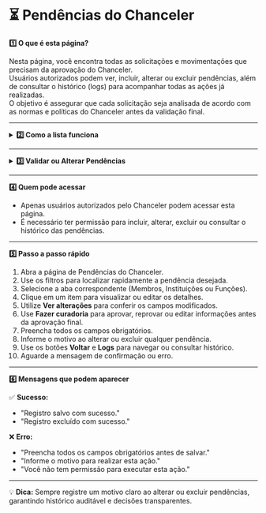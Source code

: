 # ⏳ Pendências do Chanceler


<summary><strong>1️⃣ O que é esta página?</strong></summary>

Nesta página, você encontra todas as solicitações e movimentações que precisam da aprovação do Chanceler.  
Usuários autorizados podem ver, incluir, alterar ou excluir pendências, além de consultar o histórico (logs) para acompanhar todas as ações já realizadas.  
O objetivo é assegurar que cada solicitação seja analisada de acordo com as normas e políticas do Chanceler antes da validação final.



---

<details>
<summary><strong>2️⃣ Como a lista funciona</strong></summary>

- No topo, há **botões de filtro** para refinar a busca por tipo de pendência, status, data ou outros critérios.  
- A lista está organizada em **3 abas** principais:

  1. **Membros** — mostra:
     - Código
     - Prefixo
     - Nome
     - Perfil eclesial
     - Status de validação
     - Status do registro  
     Ao clicar em um membro, é possível:
       - **Excluir** — remover a pendência, solicitando confirmação.  
       - **Mudar status** — alterar entre ativo, inativo ou outro status definido.  
       - **Ver alterações** — os campos alterados aparecem **destacados** com a nova informação (ex.: **Prefixo:** Padre) e, logo abaixo, o valor original (ex.: *Diácono*).  
       - **Fazer curadoria** — abre opções para:
         - **Editar** — corrigir campos incorretos antes de aprovar.  
         - **Reprovar** — rejeitar todas as alterações.  
         - **Aprovar parcialmente** — selecionar quais alterações aprovar e justificar os motivos.  
         - **Aprovar** — aceitar todas as alterações.

  2. **Instituições** — mostra:
     - Código
     - Instituição eclesiástica
     - Circunscrição eclesiástica
     - Tipo de instituição eclesiástica
     - Congregação / Ordem Religiosa
     - Administração para religiosos
     - Status de validação
     - Status do registro  
     Ao clicar em uma instituição, as ações são equivalentes às descritas para Membros.

  3. **Funções** — segue o mesmo padrão de visualização e ações das abas anteriores.

- É possível copiar diretamente o **código** de cada registro para referência rápida.

</details>

---

<details>
<summary><strong>3️⃣ Validar ou Alterar Pendências</strong></summary>

Esta seção permite ao Chanceler revisar e validar as pendências, garantindo que todas as informações estejam corretas e em conformidade com as regras da instituição.

**Funcionalidades detalhadas:**
1. **Ver alterações**  
   - Ao clicar, os campos alterados aparecem **destacados** com a nova informação (ex.: **Prefixo:** Padre).  
   - Abaixo de cada campo, é exibido o valor original (ex.: *Diácono*), permitindo fácil comparação e auditoria das mudanças.

2. **Fazer curadoria**  
   - Opções disponíveis:
     - **Editar** — corrigir campos incorretos antes da aprovação.  
     - **Reprovar** — rejeitar todas as alterações propostas.  
     - **Aprovar parcialmente** — selecionar alterações que serão aceitas e justificar cada rejeição.  
     - **Aprovar** — aceitar integralmente todas as alterações.  
   - Todas as decisões são registradas com o usuário responsável e a data da ação.

3. **Salvar alterações**  
   - É obrigatório preencher todos os campos necessários antes de salvar.  
   - Para qualquer alteração ou exclusão, informe o motivo para registro no histórico.

4. **Botões disponíveis**  
   - **Salvar** — confirma todas as ações realizadas.  
   - **Voltar** — retorna à lista de pendências.  
   - **Logs** — exibe o histórico detalhado da pendência, mostrando todas as ações realizadas.

</details>

---


<summary><strong>4️⃣ Quem pode acessar</strong></summary>

- Apenas usuários autorizados pelo Chanceler podem acessar esta página.  
- É necessário ter permissão para incluir, alterar, excluir ou consultar o histórico das pendências.



---


<summary><strong>5️⃣ Passo a passo rápido</strong></summary>

1. Abra a página de Pendências do Chanceler.  
2. Use os filtros para localizar rapidamente a pendência desejada.  
3. Selecione a aba correspondente (Membros, Instituições ou Funções).  
4. Clique em um item para visualizar ou editar os detalhes.  
5. Utilize **Ver alterações** para conferir os campos modificados.  
6. Use **Fazer curadoria** para aprovar, reprovar ou editar informações antes da aprovação final.  
7. Preencha todos os campos obrigatórios.  
8. Informe o motivo ao alterar ou excluir qualquer pendência.  
9. Use os botões **Voltar** e **Logs** para navegar ou consultar histórico.  
10. Aguarde a mensagem de confirmação ou erro.



---


<summary><strong>6️⃣ Mensagens que podem aparecer</strong></summary>

✅ **Sucesso:**  
- "Registro salvo com sucesso."  
- "Registro excluído com sucesso."  

❌ **Erro:**  
- "Preencha todos os campos obrigatórios antes de salvar."  
- "Informe o motivo para realizar esta ação."  
- "Você não tem permissão para executar esta ação."



---

💡 **Dica:** Sempre registre um motivo claro ao alterar ou excluir pendências, garantindo histórico auditável e decisões transparentes.